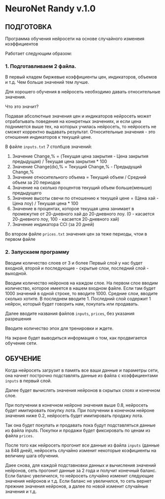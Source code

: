 # NeuroNet Randy v.1.0

## ПОДГОТОВКА

Программа обучения нейросети на основе случайного изменеия коэффициентов

Работает следующим образом:

### 1. Подготавливаем 2 файла.

В первый кладем биржевые коэффициенты цен, индикаторов, объемов и т.д. Чем больше значений тем лучше.

Для хорошего обучения в нейросеть необходимо давать относительные значения.

Что это значит?

Подавая абсолютные значения цен и индикаторов нейросеть может отрабатывать поведения на конкретных значениях, и если цена поднимется выше тех, на которых училась нейросеть, то нейросеть не сможет корректно выдавать результат.
Относительные значения - это отношения индикаторов к текущей цене.

В файле `inputs.txt` 7 столбцов значений:
1. Значение Change,% = (Текущая цена закрытия - Цена закрытия предыдущая) / Текущая цена закрытия * 100
2. Значение Change(dx),% = Текущий Change,% - Предыдущий Change,%
3. Значение относительного объема = Текущий объем / Средний объем за 20 периодов
4. Значение на сколько процентов текущий объем больше(меньше) предыдущего
5. Значение высоты свечи по отношению к текущей цене = (Цена хай - Цена лоу) / Текушая цена * 100
6. Значение в процентах, которое текущая цена занимает в промежутке от 20-дневного хай до 20-дневного лоу. (0 - касается 20-дневного лоу, 100 - касается 20-дневного хай)
7. Значение индикатора CCI (за 20 дней)

Во втором файле `prices.txt` значения цен за теже периоды, чтои в первом файле

### 2.  Запускаем программу

Вводим количество слоев от 3 и более
Первый слой у нас будет входной, второй и последующие - скрытые слои, последний слой - выходной.

Вводим количество нейронов на каждом слое.
На первом слое вводим количество, которое имеется в нашем входном файле. Если там будет 1000 значений в одной строке, то вводите 1000.
Средние слои, вводите сколько хотите.
В последнем вводите 1. Последний слой содержит 1 нейрон, который будет говорить нам, покупать или продавать.

Далее вводите названия файлов `inputs`, `prices`, без указания разрешения

Вводите количество эпох для тренировки и ждете.

На экране будет выводиться информация о том, как продвигается обучение сети.

## ОБУЧЕНИЕ

Когда нейросеть загрузит в память все ваши данные и параметры сети, она начнет построчно подставлять данные из файла с коэффициентами `inputs` в первый слой.

Далее будет вычислять значения нейронов в скрытых слоях и конечном слое.

При получении в конечном нейроне значения выше 0.8, нейросеть будет имитировать покупку лота.
При получении в конечном нейроне значения ниже 0.2, нейросеть будет имитировать продажу лота.

Так она будет покупать и продавать пока будут подставляться данные из файла inputs. Покупки и продажи будет фиксировать по ценам из файла `prices`.

После того как нейросеть прогонит все данные из файла `inputs` (данные за 848 дней), нейросеть случайно изменит некоторые коэфициенты на величину шага обучения.

Даее снова, для каждой подставновки данных и вычисления значений нейронов, сеть прогонит данные за 2 года и получит конечный баланс.
Если баланс увеличился, то нейросеть случайно изменит следующие значения нейронов и т.д.
Если баланс не увеличился, то сеть вернет прежние значения нейронов, а далее по новой изменит случайные значения и т.д.
